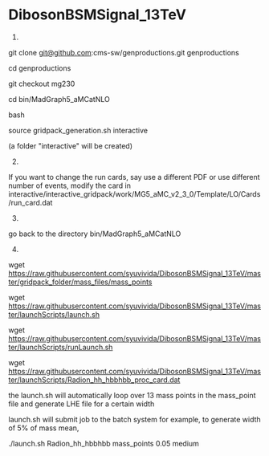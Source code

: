DibosonBSMSignal_13TeV
======================

1)
git clone git@github.com:cms-sw/genproductions.git genproductions
 
cd genproductions
 
git checkout mg230


cd bin/MadGraph5_aMCatNLO

bash

source gridpack_generation.sh interactive

(a folder "interactive" will be created)

2) 

 If you want to change the run cards, say use a different PDF
 or use different number of events, modify the card
 in
  interactive/interactive_gridpack/work/MG5_aMC_v2_3_0/Template/LO/Cards/run_card.dat 

3) 
 go back to the directory bin/MadGraph5_aMCatNLO

4) 
wget https://raw.githubusercontent.com/syuvivida/DibosonBSMSignal_13TeV/master/gridpack_folder/mass_files/mass_points

wget https://raw.githubusercontent.com/syuvivida/DibosonBSMSignal_13TeV/master/launchScripts/launch.sh

wget https://raw.githubusercontent.com/syuvivida/DibosonBSMSignal_13TeV/master/launchScripts/runLaunch.sh

wget https://raw.githubusercontent.com/syuvivida/DibosonBSMSignal_13TeV/master/launchScripts/Radion_hh_hbbhbb_proc_card.dat

the launch.sh will automatically loop over 13 mass points in
 the mass_point file and generate LHE file for a certain width
 
 launch.sh will submit job to the batch system
 for example, to generate width of 5% of mass mean,
 
 ./launch.sh Radion_hh_hbbhbb mass_points 0.05 medium
 
 

